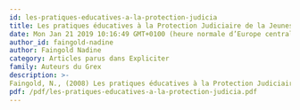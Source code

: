 ```yaml
---
id: les-pratiques-educatives-a-la-protection-judicia
title: Les pratiques éducatives à la Protection Judiciaire de la Jeunesse
date: Mon Jan 21 2019 10:16:49 GMT+0100 (heure normale d’Europe centrale)
author_id: faingold-nadine
author: Faingold Nadine
category: Articles parus dans Expliciter
family: Auteurs du Grex
description: >-
Faingold, N., (2008) Les pratiques éducatives à la Protection Judiciaire de la Jeunesse, Expliciter n° 73, p. 1-10 
pdf: /pdf/les-pratiques-educatives-a-la-protection-judicia.pdf
---
```

